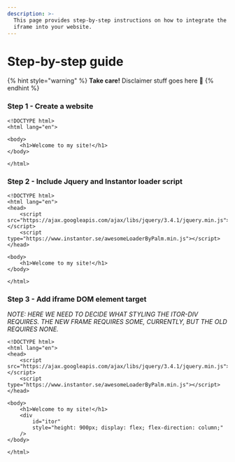 ```yaml
---
description: >-
  This page provides step-by-step instructions on how to integrate the Instantor
  iframe into your website.
---
```


# Step-by-step guide

{% hint style="warning" %}
 **Take care!** Disclaimer stuff goes here 💩 
{% endhint %}

### Step 1 - Create a website

```markup
<!DOCTYPE html>
<html lang="en">

<body>
    <h1>Welcome to my site!</h1>
</body>

</html>
```

### Step 2 - Include Jquery and Instantor loader script

```markup
<!DOCTYPE html>
<html lang="en">
<head>
    <script src="https://ajax.googleapis.com/ajax/libs/jquery/3.4.1/jquery.min.js"></script>
    <script type="https://www.instantor.se/awesomeLoaderByPalm.min.js"></script>
</head>

<body>
    <h1>Welcome to my site!</h1>
</body>

</html>
```

### Step 3 - Add iframe DOM element target

_NOTE: HERE WE NEED TO DECIDE WHAT STYLING THE ITOR-DIV REQUIRES. THE NEW FRAME REQUIRES SOME, CURRENTLY, BUT THE OLD REQUIRES NONE._

```markup
<!DOCTYPE html>
<html lang="en">
<head>
    <script src="https://ajax.googleapis.com/ajax/libs/jquery/3.4.1/jquery.min.js"></script>
    <script type="https://www.instantor.se/awesomeLoaderByPalm.min.js"></script>
</head>

<body>
    <h1>Welcome to my site!</h1>
    <div 
        id="itor" 
        style="height: 900px; display: flex; flex-direction: column;" 
    />
</body>

</html>
```











